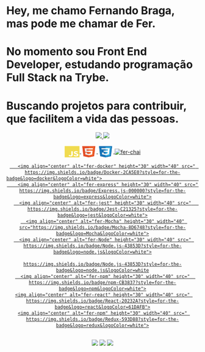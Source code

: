 # Hey, me chamo Fernando Braga, mas pode me chamar de Fer. 
# No momento sou  Front End Developer, estudando programação Full Stack na Trybe.
# Buscando projetos para contribuir, que facilitem a vida das pessoas.


<div style="display: inline_block" align="center">
  <a href="https://github.com/ferbraga">
  <img height="170em" weight='100em' src="https://github-readme-stats.vercel.app/api?username=ferbraga&show_icons=true&theme=dracula&include_all_commits=true&count_private=true"/>
  <img height="170em" src="https://github-readme-stats.vercel.app/api/top-langs/?username=ferbraga&layout=compact&langs_count=7&theme=dracula"/>
</div>
  
  <div style="display: inline_block" align= 'center'><br>
  <img align="center" alt="fer-Js" height="30" width="40" src="https://raw.githubusercontent.com/devicons/devicon/master/icons/javascript/javascript-plain.svg">
  <img align="center" alt="fer-HTML" height="30" width="40" src="https://raw.githubusercontent.com/devicons/devicon/master/icons/html5/html5-original.svg">
  <img align="center" alt="fer-CSS" height="30" width="40" src="https://raw.githubusercontent.com/devicons/devicon/master/icons/css3/css3-original.svg">
     <img align="center" alt="fer-chai" height="30" width="40" src="https://img.shields.io/badge/chai-A30701?style=for-the-badge&logo=chai&logoColor=white">
    
       <img align="center" alt="fer-docker" height="30" width="40" src="	https://img.shields.io/badge/Docker-2CA5E0?style=for-the-badge&logo=docker&logoColor=white">                                                                  
        <img align="center" alt="fer-express" height="30" width="40" src="  https://img.shields.io/badge/Express.js-000000?style=for-the-badge&logo=express&logoColor=white">
      <img align="center" alt="fer-jest" height="30" width="40" src="	https://img.shields.io/badge/Jest-C21325?style=for-the-badge&logo=jest&logoColor=white">
      <img align="center" alt="fer-Mocha" height="30" width="40" src="https://img.shields.io/badge/Mocha-8D6748?style=for-the-badge&logo=Mocha&logoColor=white">
      <img align="center" alt="fer-Node" height="30" width="40" src=" https://img.shields.io/badge/Node.js-43853D?style=for-the-badge&logo=node.js&logoColor=white">
    
    https://img.shields.io/badge/Node.js-43853D?style=for-the-badge&logo=node.js&logoColor=white
      <img align="center" alt="fer-npm" height="30" width="40" src="  https://img.shields.io/badge/npm-CB3837?style=for-the-badge&logo=npm&logoColor=white">
    <img align="center" alt="fer-react" height="30" width="40" src=" https://img.shields.io/badge/React-20232A?style=for-the-badge&logo=react&logoColor=61DAFB">
    <img align="center" alt="fer-npm" height="30" width="40" src=" https://img.shields.io/badge/Redux-593D88?style=for-the-badge&logo=redux&logoColor=white">
    
    
    
    
    
    
    
    
    
    
    
    
    
    
    
</div>
  
  ##
  
  <div align='center'> 
  <a href="https://instagram.com/oferbraga" target="_blank"><img src="https://img.shields.io/badge/-Instagram-%23E4405F?style=for-the-badge&logo=instagram&logoColor=white" target="_blank"></a>
  <a href = "mailto:augustofbg@gmail.com"><img src="https://img.shields.io/badge/-Gmail-%23333?style=for-the-badge&logo=gmail&logoColor=white" target="_blank"></a>
  <a href="https://www.linkedin.com/in/ofernandobraga" target="_blank"><img src="https://img.shields.io/badge/-LinkedIn-%230077B5?style=for-the-badge&logo=linkedin&logoColor=white" target="_blank"></a> 
 
 
</div>
